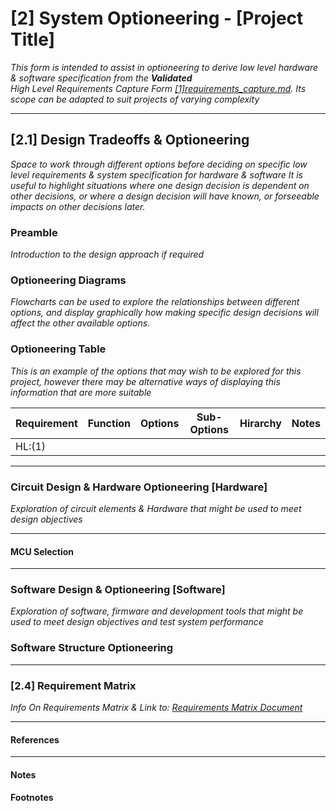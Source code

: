 # [2]  System Optioneering - [Project Title]

_This form is intended to assist in optioneering to derive low level hardware & software specification from the ***Validated***  
High Level Requirements Capture Form [[1]requirements_capture.md](https://github.com/PanGalacticTech/project_template/blob/main/%5B1%5Drequirements_capture.md).
Its scope can be adapted to suit projects of varying complexity_ <br> 
*******************************************************************************************************************************************************

## [2.1] Design Tradeoffs & Optioneering
_Space to work through different options before deciding on specific low level requirements & system specification for hardware & software
It is useful to highlight situations where one design decision is dependent on other decisions, or where a design decision will have known, or forseeable impacts on
other decisions later._

### Preamble
_Introduction to the design approach if required_ <br>

### Optioneering Diagrams
_Flowcharts can be used to explore the relationships between different options, and display graphically how making specific design decisions
will affect the other available options._




### Optioneering Table
_This is an example of the options that may wish to be explored for this project, however there may be alternative ways of displaying this information
that are more suitable_

|Requirement	| Function                      | Options                       | Sub-Options                                | Hirarchy  | Notes  |
|---        	| ---------------------------   | ---------------------------   | -----------------------------------------  | -------   |----    |
|HL:(1)			| 								| 	  							| 	 									     |    		 |        |



------------------------------------------------------------------------------------------------------------------------------------------------------------------------------

### Circuit Design & Hardware Optioneering [Hardware]
_Exploration of circuit elements & Hardware that might be used to meet design objectives_




---

#### MCU Selection





****************************************************************************************************************************

### Software Design & Optioneering [Software]
_Exploration of software, firmware and development tools that might be used to meet design objectives and test system performance_


### Software Structure Optioneering



_______________________________________________________________________________________________________________________________________________________

### [2.4] Requirement Matrix

_Info On Requirements Matrix & Link to: [Requirements Matrix Document](https://broken_link.com)_

_______________________________________________________________________________________________________________________________________________________
#### References



*******************************************************************************************************************************************************

#### Notes



#### Footnotes


